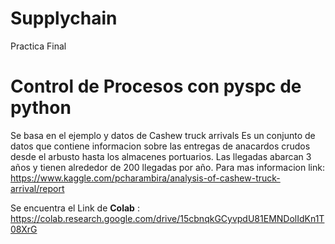 # Supplychain
Practica Final
# Control de Procesos con pyspc de python
Se basa en el ejemplo y datos de Cashew truck arrivals 
    Es un conjunto de datos que contiene informacion sobre las entregas de anacardos crudos desde el arbusto hasta los almacenes portuarios. Las llegadas abarcan 3 años y tienen alrededor de 200 llegadas por año.
    Para mas informacion  link: https://www.kaggle.com/pcharambira/analysis-of-cashew-truck-arrival/report
    
Se encuentra el Link de **Colab** : https://colab.research.google.com/drive/15cbnqkGCyvpdU81EMNDolIdKn1T08XrG

